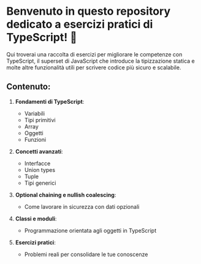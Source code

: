 # Benvenuto in questo repository dedicato a esercizi pratici di TypeScript! 🚀

Qui troverai una raccolta di esercizi per migliorare le competenze con TypeScript, il superset di JavaScript che introduce la tipizzazione statica e molte altre funzionalità utili per scrivere codice più sicuro e scalabile.

## Contenuto:

1. **Fondamenti di TypeScript**:
   - Variabili
   - Tipi primitivi
   - Array
   - Oggetti
   - Funzioni

2. **Concetti avanzati**:
   - Interfacce
   - Union types
   - Tuple
   - Tipi generici

3. **Optional chaining e nullish coalescing**:
   - Come lavorare in sicurezza con dati opzionali

4. **Classi e moduli**:
   - Programmazione orientata agli oggetti in TypeScript

5. **Esercizi pratici**:
   - Problemi reali per consolidare le tue conoscenze
